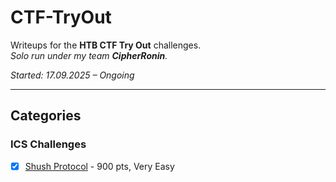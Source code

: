 # CTF-TryOut

Writeups for the **HTB CTF Try Out** challenges.  
*Solo run under my team **CipherRonin**.*  

*Started: 17.09.2025 – Ongoing* 

---

## Categories

### ICS Challenges
- [x] [Shush Protocol](ICS-Challenges/Shush-Protocol/writeup.md) - 900 pts, Very Easy
